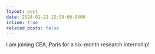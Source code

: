 ```yaml
---
layout: post
date: 2024-02-22 15:59:00-0400
inline: true
related_posts: false
---
```


I am joining CEA, Paris for a six-month research internship!
